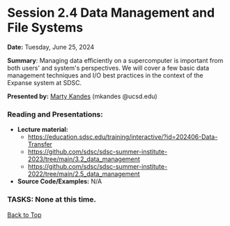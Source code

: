 # Session 2.4 Data Management and File Systems

**Date:** Tuesday, June 25, 2024

**Summary**: Managing data efficiently on a supercomputer is important from both users' and system's perspectives. We will cover a few basic data management techniques and I/O best practices in the context of the Expanse system at SDSC. 

**Presented by:** [Marty Kandes](https://www.linkedin.com/in/marty-kandes-b53a34144) (mkandes @ucsd.edu)

### Reading and Presentations:
* **Lecture material:**
   * https://education.sdsc.edu/training/interactive/?id=202406-Data-Transfer
   * https://github.com/sdsc/sdsc-summer-institute-2023/tree/main/3.2_data_management
   * https://github.com/sdsc/sdsc-summer-institute-2022/tree/main/2.5_data_management
* **Source Code/Examples:** N/A

### TASKS: None at this time.

[Back to Top](#top)
